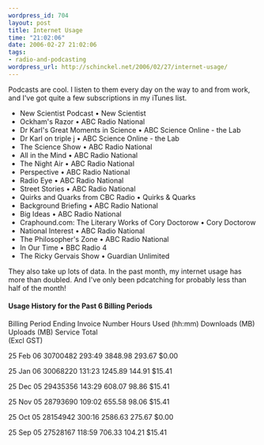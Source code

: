 ```yaml
--- 
wordpress_id: 704
layout: post
title: Internet Usage
time: "21:02:06"
date: 2006-02-27 21:02:06
tags: 
- radio-and-podcasting
wordpress_url: http://schinckel.net/2006/02/27/internet-usage/
---
```

Podcasts are cool. I listen to them every day on the way to and from work, and I've got quite a few subscriptions in my iTunes list. 

  * New Scientist Podcast • New Scientist
  * Ockham's Razor • ABC Radio National
  * Dr Karl's Great Moments in Science • ABC Science Online - the Lab
  * Dr Karl on triple j • ABC Science Online - the Lab
  * The Science Show • ABC Radio National
  * All in the Mind • ABC Radio National
  * The Night Air • ABC Radio National
  * Perspective • ABC Radio National
  * Radio Eye • ABC Radio National
  * Street Stories • ABC Radio National
  * Quirks and Quarks from CBC Radio • Quirks & Quarks
  * Background Briefing • ABC Radio National
  * Big Ideas • ABC Radio National
  * Craphound.com: The Literary Works of Cory Doctorow • Cory Doctorow
  * National Interest • ABC Radio National
  * The Philosopher's Zone • ABC Radio National
  * In Our Time • BBC Radio 4
  * The Ricky Gervais Show • Guardian Unlimited

They also take up lots of data. In the past month, my internet usage has more than doubled. And I've only been pdcatching for probably less than half of the month! 

#### Usage History for the Past 6 Billing Periods

Billing Period Ending Invoice Number Hours Used (hh:mm) Downloads (MB) Uploads (MB) Service Total   
(Excl GST)

25 Feb 06
30700482
293:49
3848.98
293.67
$0.00

25 Jan 06
30068220
131:23
1245.89
144.91
$15.41

25 Dec 05
29435356
143:29
608.07
98.86
$15.41

25 Nov 05
28793690
109:02
655.58
98.06
$15.41

25 Oct 05
28154942
300:16
2586.63
275.67
$0.00

25 Sep 05
27528167
118:59
706.33
104.21
$15.41
